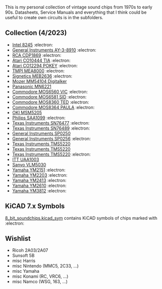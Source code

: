 
This is my personal collection of vintage sound chips from 1970s to early 90s. Datasheets, Service Manuals and everything that I think could be useful to create own circuits is in the subfolders. 

## Collection (4/2023)
+ [Intel 8245](8245) :electron:
+ [General Instruments AY-3-8910](AY-3-8910) :electron:
+ [RCA CDP1869](CDP1869) :electron:  
+ [Atari CO10444 TIA](CO10444_TIA) :electron:
+ [Atari CO12294 POKEY](CO12294_POKEY) :electron:
+ [TMPI MEA8000](MEA8000) :electron:
+ [Signetics MEB2636](MEB2636) :electron:
+ [Mozer MM54104 Digitalker](MM54104)
+ [Panasonic MN6221](MN6221)
+ [Commodore MOS6560 VIC](MOS6560_VIC) :electron:
+ [Commodore MOS6581 SID](MOS6581_SID) :electron:
+ [Commodore MOS8360 TED](MOS8360_TED) :electron:
+ [Commodore MOS8364 PAULA](MOS8364_PAULA) :electron:
+ [OKI MSM5205](MSM5205)
+ [Philips SAA1099](SAA1099) :electron:
+ [Texas Instruments SN76477](SN76477) :electron:
+ [Texas Instruments SN76489](SN76489) :electron:
+ [General Instruments SP0250](SP0250)
+ [General Instruments SP0256](SP0256) :electron:
+ [Texas Instruments TMS5220](TMS5110)
+ [Texas Instruments TMS5220](TMS5200) 
+ [Texas Instruments TMS5220](TMS5220) :electron:
+ [ITT UAA1003](UAA1003)
+ [Sanyo VLM5030](VLM5030)
+ [Yamaha YM2151](YM2151) :electron:
+ [Yamaha YM2203](YM2203) :electron:
+ [Yamaha YM2413](YM2413) :electron:
+ [Yamaha YM2610](YM2610) :electron:
+ [Yamaha YM3812](YM3812) :electron:

## KiCAD 7.x Symbols
[8_bit_soundchips.kicad_sym](8_bit_soundchips.kicad_sym) contains KiCAD symbols of chips marked with :electron:

## Wishlist
+ Ricoh 2A03/2A07
+ Sunsoft 5B
+ misc Harris 
+ misc Nintendo (MMC5, 2C33, ...)
+ misc Yamaha
+ misc Konami (RC, VRC6, ...)
+ misc Namco (WSG, 163, ...)

